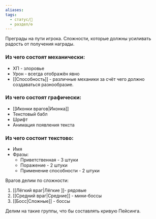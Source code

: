 ```yaml
---
aliases: 
tags:
  - статус/🌱
  - раздел/⚙
---
```


Преграды на пути игрока. Сложности, которые должны усиливать радость от получения награды.

### Из чего состоят механически:
- ХП - злоровье
- Урон -  всегда отображён явно
- [[Способность]] - различные механики за счёт чего должно создаваться разнообразие.

### Из чего состоят графически:
- [[Иконки врагов|Иконка]]
- Текстовый бабл
- Шрифт
- Анимация появления текста

### Из чего состоит текстово:
- Имя
- Фразы:
	- Приветственная - 3 штуки
	- Поражение - 2 штуки
	- Применение способности - 2 штуки

Врагов делим по сложности:
1. [[Лёгкий враг|Лёгкие ]]- рядовые
2. [[Средний враг|Средние]] - мини-боссы
3. [[Босс|Сложные]] - боссы

Делим на такие группы, что бы составлять кривую Пейсинга.